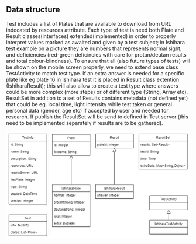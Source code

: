 ## Data structure ##

Test includes a list of Plates that are available to download from URL indocated by resources attribute. Each type of test is need both Plate and Result classes(interfaces) extended(implemented) in order to properly interpret values marked as awaited and given by a test subject; in Ishihara test example on a picture they are numbers that represents normal sight, and deficiencies (red-green deficincies with care for protan/deutan results and total colour-blindness). To ensure that all (also future types of tests) will be shown on the mobile screen properly, we need to extend base class TestActivity to match test type. If an extra answer is needed for a specific plate like eg plate 16 in Ishihara test it is placed in Result class extention (IshiharaResult); this will also allow to create a test type where answers could be more complex (more steps) or of different type (String, Array etc). ResultSet in addition to a set of Results contains metadata (not defined yet) that could be eg. local time, light intensity while test taken or general personal data (gender, age etc) if accepted by user and needed for research. If publish the ResultSet will be send to defined in Test server (this need to be implemented separately if results are to be gathered).

![md_project_01_v3.png](https://github.com/tomme87/imt3673-project-wiki/blob/master/md_project_01_v3.png)
